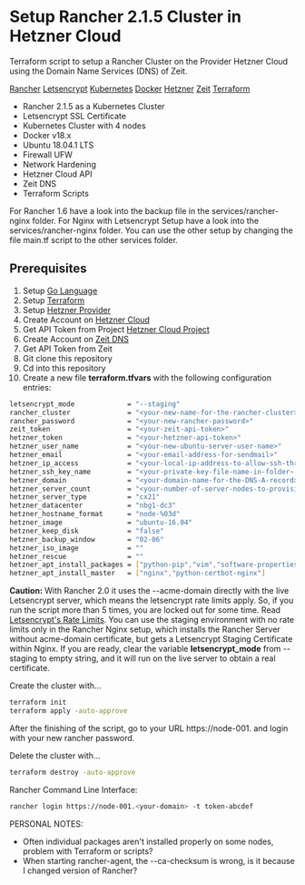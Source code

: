 # Setup Rancher 2.1.5 Cluster in Hetzner Cloud

Terraform script to setup a Rancher Cluster on the Provider Hetzner Cloud using the Domain Name Services (DNS) of Zeit.

[Rancher](https://rancher.com/)
[Letsencrypt](https://letsencrypt.org/)
[Kubernetes](https://kubernetes.io/)
[Docker](https://www.docker.com/)
[Hetzner](https://www.hetzner.de)
[Zeit](https://zeit.co/world)
[Terraform](https://www.terraform.io)

* Rancher 2.1.5 as a Kubernetes Cluster
* Letsencrypt SSL Certificate
* Kubernetes Cluster with 4 nodes
* Docker v18.x
* Ubuntu 18.04.1 LTS
* Firewall UFW
* Network Hardening
* Hetzner Cloud API
* Zeit DNS
* Terraform Scripts

For Rancher 1.6 have a look into the backup file in the services/rancher-nginx folder.
For Nginx with Letsencrypt Setup have a look into the services/rancher-nginx folder.
You can use the other setup by changing the file main.tf script to the other services folder.

## Prerequisites

1. Setup [Go Language](https://golang.org/)
2. Setup [Terraform](https://www.terraform.io/downloads.html)
3. Setup [Hetzner Provider](https://github.com/hetznercloud/terraform-provider-hcloud)
4. Create Account on [Hetzner Cloud](https://www.hetzner.de/cloud)
5. Get API Token from Project [Hetzner Cloud Project](https://console.hetzner.cloud)
6. Create Account on [Zeit DNS](https://zeit.co/account)
7. Get API Token from Zeit
8. Git clone this repository
9. Cd into this repository
10. Create a new file **terraform.tfvars** with the following configuration entries:

```bash
letsencrypt_mode             = "--staging"
rancher_cluster              = "<your-new-name-for-the-rancher-cluster>"
rancher_password             = "<your-new-rancher-password>"
zeit_token                   = "<your-zeit-api-token>"
hetzner_token                = "<your-hetzner-api-token>"
hetzner_user_name            = "<your-new-ubuntu-server-user-name>"
hetzner_email                = "<your-email-address-for-sendmail>"
hetzner_ip_access            = "<your-local-ip-address-to-allow-ssh-through-ubuntu-server-firewall>"
hetzner_ssh_key_name         = "<your-private-key-file-name-in-folder~./ssh/>"
hetzner_domain               = "<your-domain-name-for-the-DNS-A-record>"
hetzner_server_count         = "<your-number-of-server-nodes-to-provision>"
hetzner_server_type          = "cx21"
hetzner_datacenter           = "nbg1-dc3"
hetzner_hostname_format      = "node-%03d"
hetzner_image                = "ubuntu-16.04"
hetzner_keep_disk            = "false"
hetzner_backup_window        = "02-06"
hetzner_iso_image            = ""
hetzner_rescue               = ""
hetzner_apt_install_packages = ["python-pip","vim","software-properties-common","ufw","ceph-common","nfs-common","jq","tmux"]
hetzner_apt_install_master   = ["nginx","python-certbot-nginx"]
```

**Caution:** With Rancher 2.0 it uses the --acme-domain directly with the live Letsencrypt server, which means the letsencrypt rate limits apply. So, if you run the script more than 5 times, you are locked out for some time. Read [Letsencrypt's Rate Limits](https://letsencrypt.org/docs/rate-limits/). You can use the staging environment with no rate limits only in the Rancher Nginx setup, which installs the Rancher Server without acme-domain certificate, but gets a Letsencrypt Staging Certificate within Nginx. If you are ready, clear the variable **letsencrypt_mode** from --staging to empty string, and it will run on the live server to obtain a real certificate.

Create the cluster with...
```bash
terraform init
terraform apply -auto-approve
```

After the finishing of the script, go to your URL https://node-001.<your-domain> and login with your new rancher password.

Delete the cluster with...
```bash
terraform destroy -auto-approve
```

Rancher Command Line Interface:
```bash
rancher login https://node-001.<your-domain> -t token-abcdef
```


PERSONAL NOTES:
- Often individual packages aren't installed properly on some nodes, problem with Terraform or scripts?
- When starting rancher-agent, the --ca-checksum is wrong, is it because I changed version of Rancher?

